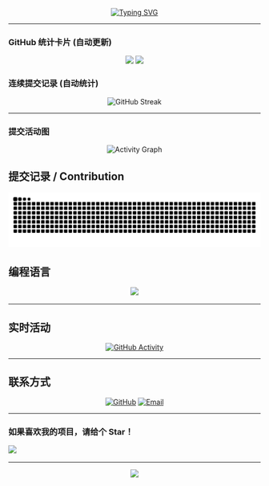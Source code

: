 
<div align="center">
  
  [![Typing SVG](https://readme-typing-svg.herokuapp.com?font=Fira+Code&size=30&duration=3000&pause=1000&color=F75C7E&center=true&vCenter=true&width=500&lines=Welcome+to+my+GitHub!;Full+Stack+Developer;Open+Source+Enthusiast)](https://git.io/typing-svg)
  
</div>

---


### GitHub 统计卡片 (自动更新)

<div align="center">
  
  <!-- GitHub统计 - 自动计算等级 -->
  <img height="180em" src="https://github-readme-stats.vercel.app/api?username=lj200612&show_icons=true&theme=tokyonight&include_all_commits=true&count_private=true&hide_border=true&bg_color=0D1117&title_color=F85D7F&icon_color=F8D866&text_color=C9D1D9"/>
  
  <!-- 语言使用统计 - 自动评级 -->
  <img height="180em" src="https://github-readme-stats.vercel.app/api/top-langs/?username=lj200612&layout=compact&langs_count=10&theme=tokyonight&hide_border=true&bg_color=0D1117&title_color=F85D7F&text_color=C9D1D9"/>
  
</div>

### 连续提交记录 (自动统计)

<div align="center">
  
  <!-- 连续提交天数统计 -->
  <img src="https://github-readme-streak-stats.herokuapp.com/?user=lj200612&theme=tokyonight&hide_border=true&background=0D1117&stroke=F85D7F&ring=F8D866&fire=F85D7F&currStreakLabel=F8D866&sideLabels=C9D1D9&currStreakNum=C9D1D9&sideNums=C9D1D9" alt="GitHub Streak"/>
  
</div>

---


### 提交活动图

<div align="center">
  
  <!-- 提交活动统计 -->
  <img src="https://github-readme-activity-graph.vercel.app/graph?username=lj200612&theme=tokyo-night&hide_border=true&bg_color=0D1117&color=F85D7F&line=F8D866&point=C9D1D9" alt="Activity Graph"/>
  
</div>


## 提交记录 / Contribution 
<div align="center">
  
  <!-- 贪吃蛇动画 - 吃掉提交记录 -->
  <picture>
    <source media="(prefers-color-scheme: dark)" srcset="https://raw.githubusercontent.com/lj200612/lj200612/output/github-contribution-grid-snake-dark.svg">
    <source media="(prefers-color-scheme: light)" srcset="https://raw.githubusercontent.com/lj200612/lj200612/output/github-contribution-grid-snake.svg">
    <img alt="github contribution grid snake animation" src="https://raw.githubusercontent.com/lj200612/lj200612/output/github-contribution-grid-snake.svg">
  </picture>
  
</div>




##  编程语言

<div align="center">

<!-- 根据提交记录自动生成语言使用占比 -->
<img src="https://github-readme-stats.vercel.app/api/top-langs/?username=lj200612&layout=donut&theme=tokyonight&hide_border=true&bg_color=0D1117&title_color=F85D7F&text_color=C9D1D9" />

</div>


---


##  实时活动

<div align="center">
  
  <!-- 最近的GitHub活动 -->
  [![GitHub Activity](https://github-readme-activity-graph.vercel.app/graph?username=lj200612&theme=tokyo-night&hide_border=true&bg_color=0D1117&color=F85D7F&line=F8D866&point=C9D1D9&area=true)](https://github.com/lj200612)
  
</div>

---

## 联系方式

<div align="center">
  
  [![GitHub](https://img.shields.io/badge/GitHub-181717?style=for-the-badge&logo=github&logoColor=white)](https://github.com/lj200612)
  [![Email](https://img.shields.io/badge/Email-D14836?style=for-the-badge&logo=gmail&logoColor=white)](mailto:jiepress@jiepress.cn)
  
</div>

---

  
  ###  如果喜欢我的项目，请给个 Star！
  
  ![](https://hit.yhype.me/github/profile?user_id=lj200612)
  
</div>

---

<div align="center">
  <img src="https://capsule-render.vercel.app/api?type=waving&color=gradient&height=100&section=footer" />
</div>

